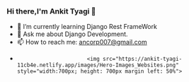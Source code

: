 ### Hi there,I'm Ankit Tyagi 👋                                           


- 🌱 I’m currently learning Django Rest FrameWork                          
- 💬 Ask me about Django Development.
- 📫 How to reach me: ancorp007@gmail.com   
-
                            <img src="https://ankit-tyagi-11cb4e.netlify.app/images/Hero-Images_Websites.png" style="width:700px; height: 700px margin left: 50%">

